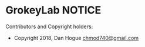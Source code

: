 GrokeyLab NOTICE
===========

Contributors and Copyright holders:

 * Copyright 2018, Dan Hogue <chmod740@gmail.com>
